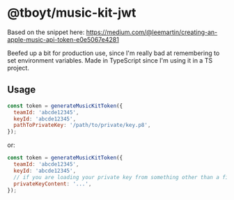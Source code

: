 # @tboyt/music-kit-jwt

Based on the snippet here: https://medium.com/@leemartin/creating-an-apple-music-api-token-e0e5067e4281

Beefed up a bit for production use, since I'm really bad at remembering to set environment variables. Made in TypeScript since I'm using it in a TS project.

## Usage

```js
const token = generateMusicKitToken({
  teamId: 'abcde12345',
  keyId: 'abcde12345',
  pathToPrivateKey: '/path/to/private/key.p8',
});
```

or:

```js
const token = generateMusicKitToken({
  teamId: 'abcde12345',
  keyId: 'abcde12345',
  // if you are loading your private key from something other than a file
  privateKeyContent: '...',
});
```